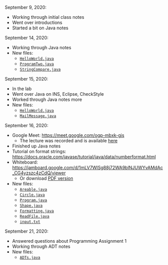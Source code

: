 September 9, 2020:

- Working through initial class notes
- Went over introductions
- Started a bit on Java notes


September 14, 2020:

- Working through Java notes
- New files:
  - [`HelloWorld.java`](00%20Java/HelloWorld.java)
  - [`ProgramTwo.java`](00%20Java/ProgramTwo.java)
  - [`StringCompare.java`](00%20Java/StringCompare.java)


September 15, 2020:

- In the lab
- Went over Java on INS, Eclipse, CheckStyle
- Worked through Java notes more
- New files:
  - [`HelloWorld.java`](01%20Java%20Lab/HelloWorld.java)
  - [`MailMessage.java`](01%20Java%20Lab/MailMessage.java)


September 16, 2020:

- Google Meet: https://meet.google.com/ogp-mbxk-gjs
  - The lecture was recorded and is available [here](https://drive.google.com/file/d/1WG1vV9l7QuDt5u-pJc-fW_ancruhfGJr/view?usp=sharing)
- Finished up Java notes
- Tutorial on format strings: https://docs.oracle.com/javase/tutorial/java/data/numberformat.html
- Whiteboard: https://jamboard.google.com/d/1mLV7WlSg88j72WA9blNJUWYvAMdAc_CG4yzszc4zCdQ/viewer
  - Or download [PDF version](whiteboard-pdfs/2021-09-16.pdf)
- New files:
  - [`Areable.java`](02%20Java%20Classes/Areable.java)
  - [`Circle.java`](02%20Java%20Classes/Circle.java)
  - [`Program.java`](02%20Java%20Classes/Program.java)
  - [`Shape.java`](02%20Java%20Classes/Shape.java)
  - [`Formatting.java`](03%20Formatting/Formatting.java)
  - [`ReadFile.java`](04%20Reading%20a%20File/ReadFile.java)
  - [`input.txt`](04%20Reading%20a%20File/input.txt)


September 21, 2020:

- Answered questions about Programming Assignment 1
- Working through ADT notes
- New files:
  - [`ADTs.java`](05%20ADTs/ADTs.java)
